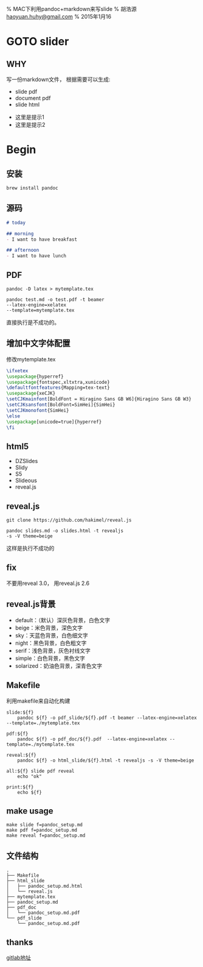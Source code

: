% MAC下利用pandoc+markdown来写slide
% 胡浩源 haoyuan.huhy@gmail.com
% 2015年1月16

# GOTO slider

## WHY

写一份markdown文件， 根据需要可以生成:

- slide pdf
- document pdf
- slide html

<aside class="notes">

  * 这里是提示1
  * 这里是提示2

</aside>

# Begin

## 安装

```shell
brew install pandoc
```

## 源码

```markdown
# today

## morning
- I want to have breakfast

## afternoon
- I want to have lunch
```

## PDF

```shell
pandoc -D latex > mytemplate.tex
```

```shell
pandoc test.md -o test.pdf -t beamer 
--latex-engine=xelatex 
--template=mytemplate.tex
```

直接执行是不成功的。

## 增加中文字体配置
修改mytemplate.tex
```tex
\ifxetex
\usepackage{hyperref}
\usepackage{fontspec,xltxtra,xunicode}
\defaultfontfeatures{Mapping=tex-text}
\usepackage{xeCJK}
\setCJKmainfont[BoldFont = Hiragino Sans GB W6]{Hiragino Sans GB W3}
\setCJKsansfont[BoldFont=SimHei]{SimHei}
\setCJKmonofont{SimHei}
\else
\usepackage[unicode=true]{hyperref}
\fi
```

## html5

- DZSlides
- Slidy
- S5
- Slideous
- reveal.js

## reveal.js

```shell
git clone https://github.com/hakimel/reveal.js

pandoc slides.md -o slides.html -t revealjs 
-s -V theme=beige
```

这样是执行不成功的

## fix

不要用reveal 3.0， 用reveal.js 2.6

## reveal.js背景

- default：（默认）深灰色背景，白色文字
- beige：米色背景，深色文字
- sky：天蓝色背景，白色细文字
- night：黑色背景，白色粗文字
- serif：浅色背景，灰色衬线文字
- simple：白色背景，黑色文字
- solarized：奶油色背景，深青色文字

## Makefile

利用makefile来自动化构建
```shell
slide:${f}
    pandoc ${f} -o pdf_slide/${f}.pdf -t beamer --latex-engine=xelatex --template=./mytemplate.tex

pdf:${f}
    pandoc ${f} -o pdf_doc/${f}.pdf  --latex-engine=xelatex --template=./mytemplate.tex

reveal:${f}
    pandoc ${f} -o html_slide/${f}.html -t revealjs -s -V theme=beige

all:${f} slide pdf reveal
    echo "ok"

print:${f}
    echo ${f}
```

## make usage

```shell
make slide f=pandoc_setup.md 
make pdf f=pandoc_setup.md 
make reveal f=pandoc_setup.md 
```


## 文件结构
```shell
.
├── Makefile
├── html_slide
│   ├── pandoc_setup.md.html
│   └── reveal.js
├── mytemplate.tex
├── pandoc_setup.md
├── pdf_doc
│   └── pandoc_setup.md.pdf
└── pdf_slide
    └── pandoc_setup.md.pdf
```

## thanks

[gitlab地址](https://github.com/haoyuan-hu/markdown_slide.git)
